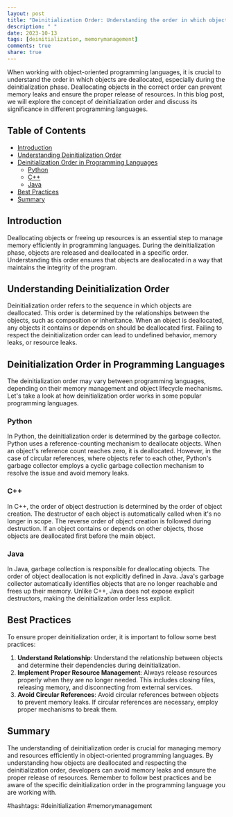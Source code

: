 ```yaml
---
layout: post
title: "Deinitialization Order: Understanding the order in which objects are deallocated"
description: " "
date: 2023-10-13
tags: [deinitialization, memorymanagement]
comments: true
share: true
---
```


When working with object-oriented programming languages, it is crucial to understand the order in which objects are deallocated, especially during the deinitialization phase. Deallocating objects in the correct order can prevent memory leaks and ensure the proper release of resources. In this blog post, we will explore the concept of deinitialization order and discuss its significance in different programming languages.

## Table of Contents
- [Introduction](#introduction)
- [Understanding Deinitialization Order](#understanding-deinitialization-order)
- [Deinitialization Order in Programming Languages](#deinitialization-order-in-programming-languages)
  - [Python](#python)
  - [C++](#c)
  - [Java](#java)
- [Best Practices](#best-practices)
- [Summary](#summary)

## Introduction

Deallocating objects or freeing up resources is an essential step to manage memory efficiently in programming languages. During the deinitialization phase, objects are released and deallocated in a specific order. Understanding this order ensures that objects are deallocated in a way that maintains the integrity of the program.

## Understanding Deinitialization Order

Deinitialization order refers to the sequence in which objects are deallocated. This order is determined by the relationships between the objects, such as composition or inheritance. When an object is deallocated, any objects it contains or depends on should be deallocated first. Failing to respect the deinitialization order can lead to undefined behavior, memory leaks, or resource leaks.

## Deinitialization Order in Programming Languages

The deinitialization order may vary between programming languages, depending on their memory management and object lifecycle mechanisms. Let's take a look at how deinitialization order works in some popular programming languages.

### Python

In Python, the deinitialization order is determined by the garbage collector. Python uses a reference-counting mechanism to deallocate objects. When an object's reference count reaches zero, it is deallocated. However, in the case of circular references, where objects refer to each other, Python's garbage collector employs a cyclic garbage collection mechanism to resolve the issue and avoid memory leaks.

### C++

In C++, the order of object destruction is determined by the order of object creation. The destructor of each object is automatically called when it's no longer in scope. The reverse order of object creation is followed during destruction. If an object contains or depends on other objects, those objects are deallocated first before the main object.

### Java

In Java, garbage collection is responsible for deallocating objects. The order of object deallocation is not explicitly defined in Java. Java's garbage collector automatically identifies objects that are no longer reachable and frees up their memory. Unlike C++, Java does not expose explicit destructors, making the deinitialization order less explicit.

## Best Practices

To ensure proper deinitialization order, it is important to follow some best practices:

1. **Understand Relationship**: Understand the relationship between objects and determine their dependencies during deinitialization.
2. **Implement Proper Resource Management**: Always release resources properly when they are no longer needed. This includes closing files, releasing memory, and disconnecting from external services.
3. **Avoid Circular References**: Avoid circular references between objects to prevent memory leaks. If circular references are necessary, employ proper mechanisms to break them.

## Summary

The understanding of deinitialization order is crucial for managing memory and resources efficiently in object-oriented programming languages. By understanding how objects are deallocated and respecting the deinitialization order, developers can avoid memory leaks and ensure the proper release of resources. Remember to follow best practices and be aware of the specific deinitialization order in the programming language you are working with.

#hashtags: #deinitialization #memorymanagement